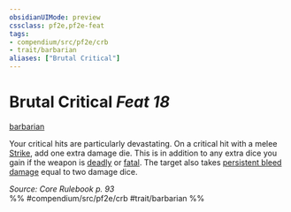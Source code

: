 ```yaml
---
obsidianUIMode: preview
cssclass: pf2e,pf2e-feat
tags:
- compendium/src/pf2e/crb
- trait/barbarian
aliases: ["Brutal Critical"]
---
```

# Brutal Critical  *Feat 18*  
[barbarian](rules/traits/barbarian.md "Barbarian Class Trait")  


Your critical hits are particularly devastating. On a critical hit with a melee [Strike](rules/actions/strike.md), add one extra damage die. This is in addition to any extra dice you gain if the weapon is [deadly](rules/traits/deadly.md "Deadly Weapon Trait") or [fatal](rules/traits/fatal.md "Fatal Weapon Trait"). The target also takes [persistent bleed damage](rules/conditions.md#Persistent%20Damage) equal to two damage dice.

*Source: Core Rulebook p. 93*  
%% #compendium/src/pf2e/crb #trait/barbarian %%